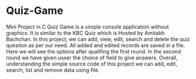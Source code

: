# Quiz-Game
Mini Project in C Quiz Game is a simple console application without graphics. It is similar to the KBC Quiz which is Hosted by Amitabh Bachchan. In this project, we can add, view, edit, search and delete the quiz question as per our need. All added and edited records are saved in a file. Here we will see the options after qualifing the first round. In the second round we have given usser the choice of field to give answers. Overall, understanding the simple source code of this project we can add, edit, search, list and remove data using file.
